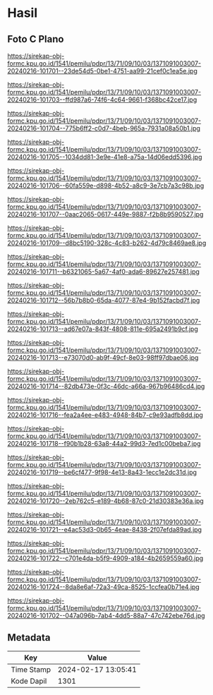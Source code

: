# Hasil

## Foto C Plano

https://sirekap-obj-formc.kpu.go.id/1541/pemilu/pdpr/13/71/09/10/03/1371091003007-20240216-101701--23de54d5-0be1-4751-aa99-21cef0c1ea5e.jpg

https://sirekap-obj-formc.kpu.go.id/1541/pemilu/pdpr/13/71/09/10/03/1371091003007-20240216-101703--ffd987a6-74f6-4c64-9661-f368bc42ce17.jpg

https://sirekap-obj-formc.kpu.go.id/1541/pemilu/pdpr/13/71/09/10/03/1371091003007-20240216-101704--775b6ff2-c0d7-4beb-965a-7931a08a50b1.jpg

https://sirekap-obj-formc.kpu.go.id/1541/pemilu/pdpr/13/71/09/10/03/1371091003007-20240216-101705--1034dd81-3e9e-41e8-a75a-14d06edd5396.jpg

https://sirekap-obj-formc.kpu.go.id/1541/pemilu/pdpr/13/71/09/10/03/1371091003007-20240216-101706--60fa559e-d898-4b52-a8c9-3e7cb7a3c98b.jpg

https://sirekap-obj-formc.kpu.go.id/1541/pemilu/pdpr/13/71/09/10/03/1371091003007-20240216-101707--0aac2065-0617-449e-9887-f2b8b9590527.jpg

https://sirekap-obj-formc.kpu.go.id/1541/pemilu/pdpr/13/71/09/10/03/1371091003007-20240216-101709--d8bc5190-328c-4c83-b262-4d79c8469ae8.jpg

https://sirekap-obj-formc.kpu.go.id/1541/pemilu/pdpr/13/71/09/10/03/1371091003007-20240216-101711--b6321065-5a67-4af0-ada6-89627e257481.jpg

https://sirekap-obj-formc.kpu.go.id/1541/pemilu/pdpr/13/71/09/10/03/1371091003007-20240216-101712--56b7b8b0-65da-4077-87e4-9b152facbd7f.jpg

https://sirekap-obj-formc.kpu.go.id/1541/pemilu/pdpr/13/71/09/10/03/1371091003007-20240216-101713--ad67e07a-843f-4808-811e-695a2491b9cf.jpg

https://sirekap-obj-formc.kpu.go.id/1541/pemilu/pdpr/13/71/09/10/03/1371091003007-20240216-101713--e73070d0-ab9f-49cf-8e03-98ff97dbae06.jpg

https://sirekap-obj-formc.kpu.go.id/1541/pemilu/pdpr/13/71/09/10/03/1371091003007-20240216-101714--82db473e-0f3c-46dc-a66a-967b96486cd4.jpg

https://sirekap-obj-formc.kpu.go.id/1541/pemilu/pdpr/13/71/09/10/03/1371091003007-20240216-101716--fea2a4ee-e483-4948-84b7-c9e93adfb8dd.jpg

https://sirekap-obj-formc.kpu.go.id/1541/pemilu/pdpr/13/71/09/10/03/1371091003007-20240216-101718--f90b1b28-63a8-44a2-99d3-7ed1c00beba7.jpg

https://sirekap-obj-formc.kpu.go.id/1541/pemilu/pdpr/13/71/09/10/03/1371091003007-20240216-101719--be6cf477-9f98-4e13-8a43-1ecc1e2dc31d.jpg

https://sirekap-obj-formc.kpu.go.id/1541/pemilu/pdpr/13/71/09/10/03/1371091003007-20240216-101720--2eb762c5-e189-4b68-87c0-21d30383e36a.jpg

https://sirekap-obj-formc.kpu.go.id/1541/pemilu/pdpr/13/71/09/10/03/1371091003007-20240216-101721--e4ac53d3-0b65-4eae-8438-2f07efda89ad.jpg

https://sirekap-obj-formc.kpu.go.id/1541/pemilu/pdpr/13/71/09/10/03/1371091003007-20240216-101722--c701e4da-b5f9-4909-a184-4b2659559a60.jpg

https://sirekap-obj-formc.kpu.go.id/1541/pemilu/pdpr/13/71/09/10/03/1371091003007-20240216-101724--8da8e6af-72a3-49ca-8525-1ccfea0b71e4.jpg

https://sirekap-obj-formc.kpu.go.id/1541/pemilu/pdpr/13/71/09/10/03/1371091003007-20240216-101702--047a096b-7ab4-4dd5-88a7-47c742ebe76d.jpg


## Metadata

| Key        | Value               |
| ---------- | ------------------- |
| Time Stamp | 2024-02-17 13:05:41 |
| Kode Dapil | 1301                |



